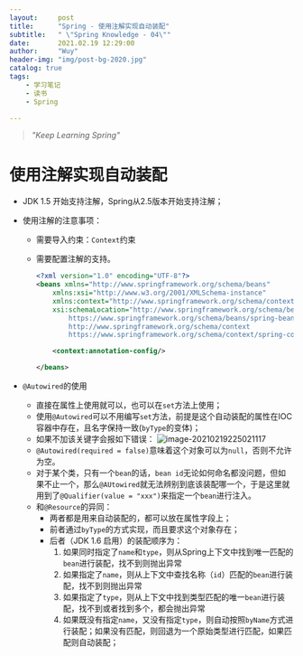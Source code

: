 ```yaml
---
layout:     post
title:      "Spring - 使用注解实现自动装配"
subtitle:   " \"Spring Knowledge - 04\""
date:       2021.02.19 12:29:00
author:     "Wuy"
header-img: "img/post-bg-2020.jpg"
catalog: true
tags:
    - 学习笔记
    - 读书
    - Spring

---
```


> *"Keep Learning Spring"*

# 使用注解实现自动装配

- JDK 1.5 开始支持注解，Spring从2.5版本开始支持注解；

- 使用注解的注意事项：

  - 需要导入约束：`Context`约束

  - 需要配置注解的支持。

    ```xml
    <?xml version="1.0" encoding="UTF-8"?>
    <beans xmlns="http://www.springframework.org/schema/beans"
        xmlns:xsi="http://www.w3.org/2001/XMLSchema-instance"
        xmlns:context="http://www.springframework.org/schema/context"
        xsi:schemaLocation="http://www.springframework.org/schema/beans
            https://www.springframework.org/schema/beans/spring-beans.xsd
            http://www.springframework.org/schema/context
            https://www.springframework.org/schema/context/spring-context.xsd">
    
        <context:annotation-config/>
    
    </beans>
    ```

- `@Autowired`的使用

  - 直接在属性上使用就可以，也可以在`set`方法上使用；
  - 使用`@Autowired`可以不用编写`set`方法，前提是这个自动装配的属性在IOC容器中存在，且名字保持一致(`byType`的变体)；
  - 如果不加该关键字会报如下错误：
    ![image-20210219225021117](https://i.loli.net/2021/02/19/eKDAQFlbS3RYCrT.png)
  - `@Autowired(required = false)`意味着这个对象可以为`null`，否则不允许为空。
  - 对于某个类，只有一个`bean`的话，`bean id`无论如何命名都没问题，但如果不止一个，那么`@AUtowired`就无法辨别到底该装配哪一个，于是这里就用到了`@Qualifier(value = "xxx")`来指定一个`bean`进行注入。
  - 和`@Resource`的异同：
    - 两者都是用来自动装配的，都可以放在属性字段上；
    - 前者通过`byType`的方式实现，而且要求这个对象存在；
    - 后者（JDK 1.6 启用）的装配顺序为：
      1. 如果同时指定了`name`和`type`，则从Spring上下文中找到唯一匹配的`bean`进行装配，找不到则抛出异常
      2. 如果指定了`name`，则从上下文中查找名称（`id`）匹配的`bean`进行装配，找不到则抛出异常
      3. 如果指定了`type`，则从上下文中找到类型匹配的唯一`bean`进行装配，找不到或者找到多个，都会抛出异常
      4. 如果既没有指定`name`，又没有指定`type`，则自动按照`byName`方式进行装配；如果没有匹配，则回退为一个原始类型进行匹配，如果匹配则自动装配；